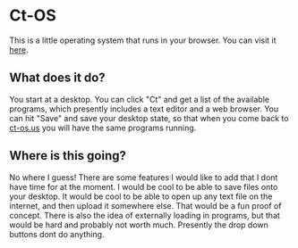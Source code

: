 # Ct-OS

This is a little operating system that runs in your browser. You can visit it [here](www.ct-os.us).

## What does it do?

You start at a desktop. You can click "Ct" and get a list of the available programs, which presently includes a text editor and a web browser. You can hit "Save" and save your desktop state, so that when you come back to [ct-os.us](www.ct-os.us) you will have the same programs running.

## Where is this going?

No where I guess! There are some features I would like to add that I dont have time for at the moment. I would be cool to be able to save files onto your desktop. It would be cool to be able to open up any text file on the internet, and then upload it somewhere else. That would be a fun proof of concept. There is also the idea of externally loading in programs, but that would be hard and probably not worth much. Presently the drop down buttons dont do anything.